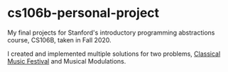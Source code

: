 # cs106b-personal-project
My final projects for Stanford's introductory programming abstractions course, CS106B, taken in Fall 2020.

I created and implemented multiple solutions for two problems, [Classical Music Festival](./Musical%20Modulations/musicevents.cpp) and Musical Modulations.
